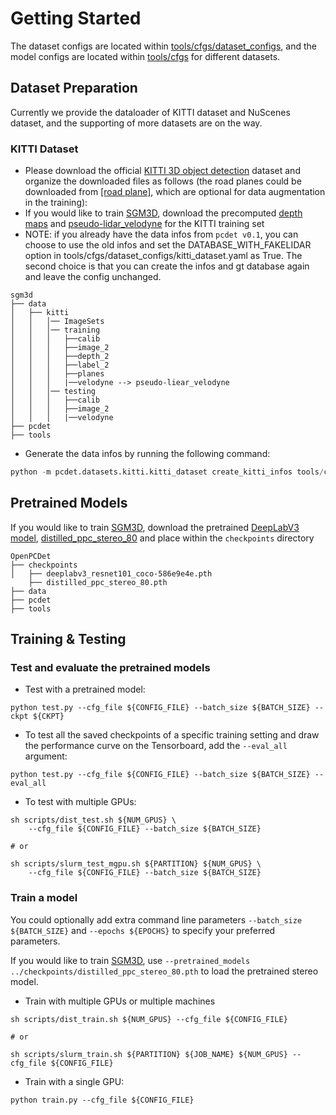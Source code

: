 # Getting Started
The dataset configs are located within [tools/cfgs/dataset_configs](../tools/cfgs/dataset_configs), 
and the model configs are located within [tools/cfgs](../tools/cfgs) for different datasets. 


## Dataset Preparation

Currently we provide the dataloader of KITTI dataset and NuScenes dataset, and the supporting of more datasets are on the way.  

### KITTI Dataset
* Please download the official [KITTI 3D object detection](http://www.cvlibs.net/datasets/kitti/eval_object.php?obj_benchmark=3d) dataset and organize the downloaded files as follows (the road planes could be downloaded from [[road plane]](https://drive.google.com/file/d/1d5mq0RXRnvHPVeKx6Q612z0YRO1t2wAp/view?usp=sharing), which are optional for data augmentation in the training):
* If you would like to train [SGM3D](../tools/cfgs/kitti_models/sgm3d.yaml), download the precomputed [depth maps](https://drive.google.com/file/d/1qFZux7KC_gJ0UHEg-qGJKqteE9Ivojin/view?usp=sharing) and [pseudo-lidar_velodyne](https://drive.google.com/file/d/10txZOtKk_aY3B7AhHjJPMCiRf5pP62nV/view?usp=sharing) for the KITTI training set
* NOTE: if you already have the data infos from `pcdet v0.1`, you can choose to use the old infos and set the DATABASE_WITH_FAKELIDAR option in tools/cfgs/dataset_configs/kitti_dataset.yaml as True. The second choice is that you can create the infos and gt database again and leave the config unchanged.

```
sgm3d
├── data
│   ├── kitti
│   │   │── ImageSets
│   │   │── training
│   │   │   ├──calib
│   │   │   ├──image_2
│   │   │   ├──depth_2
│   │   │   ├──label_2
│   │   │   ├──planes
│   │   │   |──velodyne --> pseudo-liear_velodyne
│   │   │── testing
│   │   │   ├──calib
│   │   │   ├──image_2
│   │   │   |──velodyne
├── pcdet
├── tools
```

* Generate the data infos by running the following command: 
```python 
python -m pcdet.datasets.kitti.kitti_dataset create_kitti_infos tools/cfgs/dataset_configs/kitti_dataset.yaml
```



## Pretrained Models
If you would like to train [SGM3D](../tools/cfgs/kitti_models/sgm3d.yaml), download the pretrained [DeepLabV3 model](https://download.pytorch.org/models/deeplabv3_resnet101_coco-586e9e4e.pth), [distilled_ppc_stereo_80](https://drive.google.com/file/d/1K7SimAD2eNObHtHkG_Irc-V6SjFQVcE2/view?usp=sharing) and place within the `checkpoints` directory
```
OpenPCDet
├── checkpoints
│   ├── deeplabv3_resnet101_coco-586e9e4e.pth
    ├── distilled_ppc_stereo_80.pth
├── data
├── pcdet
├── tools
```

## Training & Testing


### Test and evaluate the pretrained models
* Test with a pretrained model: 
```shell script
python test.py --cfg_file ${CONFIG_FILE} --batch_size ${BATCH_SIZE} --ckpt ${CKPT}
```

* To test all the saved checkpoints of a specific training setting and draw the performance curve on the Tensorboard, add the `--eval_all` argument: 
```shell script
python test.py --cfg_file ${CONFIG_FILE} --batch_size ${BATCH_SIZE} --eval_all
```

* To test with multiple GPUs:
```shell script
sh scripts/dist_test.sh ${NUM_GPUS} \
    --cfg_file ${CONFIG_FILE} --batch_size ${BATCH_SIZE}

# or

sh scripts/slurm_test_mgpu.sh ${PARTITION} ${NUM_GPUS} \
    --cfg_file ${CONFIG_FILE} --batch_size ${BATCH_SIZE}
```


### Train a model
You could optionally add extra command line parameters `--batch_size ${BATCH_SIZE}` and `--epochs ${EPOCHS}` to specify your preferred parameters. 

If you would like to train [SGM3D](../tools/cfgs/kitti_models/sgm3d.yaml), use `--pretrained_models ../checkpoints/distilled_ppc_stereo_80.pth` to load the pretrained stereo model.

* Train with multiple GPUs or multiple machines
```shell script
sh scripts/dist_train.sh ${NUM_GPUS} --cfg_file ${CONFIG_FILE}

# or 

sh scripts/slurm_train.sh ${PARTITION} ${JOB_NAME} ${NUM_GPUS} --cfg_file ${CONFIG_FILE}
```

* Train with a single GPU:
```shell script
python train.py --cfg_file ${CONFIG_FILE}
```
